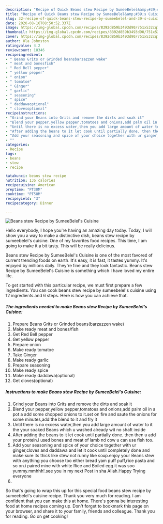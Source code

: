 ```yaml
---
description: "Recipe of Quick Beans stew Recipe by SumeeBelel&amp;#39;s Cuisine"
title: "Recipe of Quick Beans stew Recipe by SumeeBelel&amp;#39;s Cuisine"
slug: 32-recipe-of-quick-beans-stew-recipe-by-sumeebelel-and-39-s-cuisine
date: 2020-08-16T08:50:52.337Z
image: https://img-global.cpcdn.com/recipes/8392d859b3493d90/751x532cq70/beans-stew-recipe-by-sumeebelels-cuisine-recipe-main-photo.jpg
thumbnail: https://img-global.cpcdn.com/recipes/8392d859b3493d90/751x532cq70/beans-stew-recipe-by-sumeebelels-cuisine-recipe-main-photo.jpg
cover: https://img-global.cpcdn.com/recipes/8392d859b3493d90/751x532cq70/beans-stew-recipe-by-sumeebelels-cuisine-recipe-main-photo.jpg
author: Ola Johnston
ratingvalue: 4.2
reviewcount: 18346
recipeingredient:
- " Beans Grits or Grinded beansbarzazzen wake"
- " meat and bonesfish"
- " Red Bell pepper"
- " yellow pepper"
- " onion"
- " tomatoe"
- " Ginger"
- " garlic"
- " seasoning"
- " spice"
- " daddawaoptional"
- " clovesoptional"
recipeinstructions:
- "Grind your Beans into Grits and remove the dirts and soak it"
- "Blend your pepper,yellow pepper,tomatoes and onions,add palm oil in a pot a add some chopped onions to it.set on fire and saute the onions for some minutes,add the blend to it and fry it"
- "Until there is no excess water,then you add large amount of water to it the your soaked Beans which u washed already wit no shaft inside"
- "After adding the beans to it let cook until partially done. then then u add your protein.i used bones and meat of lamb nd cow u can use fish too."
- "Add your seasoning and spice of your choice together with ur ginger,cloves and daddawa and let it cook until completely done and make sure its thick like stew not runny like soup.enjoy your Beans stew with anything you choose too either bread yam puff puff,rice pasta and so on.i paired mine with white Rice and Boiled egg.it was soo yummy.mmhhh!.see you in my next Post in sha Allah.Happy Trying everyone"
- ""
categories:
- Recipe
tags:
- beans
- stew
- recipe

katakunci: beans stew recipe 
nutrition: 136 calories
recipecuisine: American
preptime: "PT30M"
cooktime: "PT58M"
recipeyield: "3"
recipecategory: Dinner

---
```



![Beans stew Recipe by SumeeBelel&#39;s Cuisine](https://img-global.cpcdn.com/recipes/8392d859b3493d90/751x532cq70/beans-stew-recipe-by-sumeebelels-cuisine-recipe-main-photo.jpg)

Hello everybody, I hope you're having an amazing day today. Today, I will show you a way to make a distinctive dish, beans stew recipe by sumeebelel&#39;s cuisine. One of my favorites food recipes. This time, I am going to make it a bit tasty. This will be really delicious.



Beans stew Recipe by SumeeBelel&#39;s Cuisine is one of the most favored of current trending foods on earth. It's easy, it is fast, it tastes yummy. It's enjoyed by millions daily. They're fine and they look fantastic. Beans stew Recipe by SumeeBelel&#39;s Cuisine is something which I have loved my entire life.


To get started with this particular recipe, we must first prepare a few ingredients. You can cook beans stew recipe by sumeebelel&#39;s cuisine using 12 ingredients and 6 steps. Here is how you can achieve that.

<!--inarticleads1-->

##### The ingredients needed to make Beans stew Recipe by SumeeBelel&#39;s Cuisine:

1. Prepare  Beans Grits or Grinded beans(barzazzen wake)
1. Make ready  meat and bones/fish
1. Get  Red Bell pepper
1. Get  yellow pepper
1. Prepare  onion
1. Make ready  tomatoe
1. Take  Ginger
1. Make ready  garlic
1. Prepare  seasoning
1. Make ready  spice
1. Make ready  daddawa(optional)
1. Get  cloves(optional)




<!--inarticleads2-->

##### Instructions to make Beans stew Recipe by SumeeBelel&#39;s Cuisine:

1. Grind your Beans into Grits and remove the dirts and soak it
1. Blend your pepper,yellow pepper,tomatoes and onions,add palm oil in a pot a add some chopped onions to it.set on fire and saute the onions for some minutes,add the blend to it and fry it
1. Until there is no excess water,then you add large amount of water to it the your soaked Beans which u washed already wit no shaft inside
1. After adding the beans to it let cook until partially done. then then u add your protein.i used bones and meat of lamb nd cow u can use fish too.
1. Add your seasoning and spice of your choice together with ur ginger,cloves and daddawa and let it cook until completely done and make sure its thick like stew not runny like soup.enjoy your Beans stew with anything you choose too either bread yam puff puff,rice pasta and so on.i paired mine with white Rice and Boiled egg.it was soo yummy.mmhhh!.see you in my next Post in sha Allah.Happy Trying everyone
1. 




So that's going to wrap this up for this special food beans stew recipe by sumeebelel&#39;s cuisine recipe. Thank you very much for reading. I am confident that you can make this at home. There's gonna be interesting food at home recipes coming up. Don't forget to bookmark this page on your browser, and share it to your family, friends and colleague. Thank you for reading. Go on get cooking!
